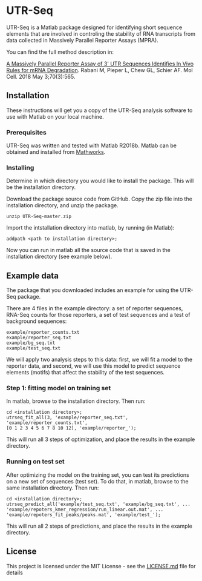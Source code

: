 # UTR-Seq

UTR-Seq is a Matlab package designed for identifying short sequence elements
that are involved in controling the stability of RNA transcripts from data 
collected in Massively Parallel Reporter Assays (MPRA). 

You can find the full method description in:

[A Massively Parallel Reporter Assay of 3' UTR Sequences Identifies In Vivo
Rules for mRNA Degradation](https://www.ncbi.nlm.nih.gov/pubmed/29727622).
Rabani M, Pieper L, Chew GL, Schier AF.
Mol Cell. 2018 May 3;70(3):565.

## Installation

These instructions will get you a copy of the UTR-Seq analysis software 
to use with Matlab on your local machine. 

### Prerequisites

UTR-Seq was written and tested with Matlab R2018b. Matlab can be obtained and
installed from [Mathworks](https://www.mathworks.com/products/matlab.html).

### Installing

Determine in which directory you would like to install the package. 
This will be the installation directory.

Download the package source code from GitHub. Copy the zip file into the
installation directory, and unzip the package.

```
unzip UTR-Seq-master.zip
```

Import the intstallation directory into matlab, by running (in Matlab):

```
addpath <path to installation directory>;
```

Now you can run in matlab all the source code that is saved in the 
installation directory (see example below).

## Example data

The package that you downloaded includes an example for using the UTR-Seq package.

There are 4 files in the example directory: a set of reporter sequences, RNA-Seq
counts for those reporters, a set of test sequences and a test of background
sequences:

```
example/reporter_counts.txt
example/reporter_seq.txt
example/bg_seq.txt
example/test_seq.txt
```

We will apply two analysis steps to this data: first, we will fit a model to
the reporter data, and second, we will use this model to predict sequence
elements (motifs) that affect the stability of the test sequences.


### Step 1: fitting model on training set

In matlab, browse to the installation directory. Then run:

```
cd <installation directory>;
utrseq_fit_all(3, 'example/reporter_seq.txt', 'example/reporter_counts.txt',
[0 1 2 3 4 5 6 7 8 10 12], 'example/reporter_');
```

This will run all 3 steps of optimization, and place the results in the example
directory.

### Running on test set

After optimizing the model on the training set, you can test its predictions
on a new set of sequences (test set).
To do that, in matlab, browse to the same installation directory. Then run:

```
cd <installation directory>;
utrseq_predict_all('example/test_seq.txt', 'example/bg_seq.txt', ...
'example/repoters_kmer_regression/run_linear.out.mat', ...
'example/repoters_fit_peaks/peaks.mat', 'example/test_');
```

This will run all 2 steps of predictions, and place the results in the example
directory.


## License

This project is licensed under the MIT License - see the [LICENSE.md](LICENSE.md) file for details

